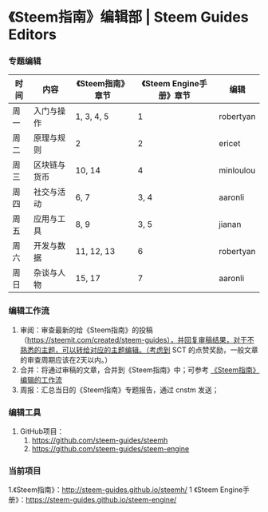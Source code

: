 # 《Steem指南》编辑部 | Steem Guides Editors

### 专题编辑

时间 | 内容 | 《Steem指南》章节 | 《Steem Engine手册》章节 | 编辑
-- | -- | -- | -- | --
周一 | 入门与操作 | 1, 3, 4, 5 | 1 | robertyan
周二 | 原理与规则 | 2 | 2 | ericet
周三 | 区块链与货币 | 10, 14 | 4 | minloulou
周四 | 社交与活动 | 6, 7 | 3, 4 | aaronli
周五 | 应用与工具 | 8, 9 | 3, 5 | jianan
周六 | 开发与数据 | 11, 12, 13 | 6 | robertyan
周日 | 杂谈与人物 | 15, 17 | 7 | aaronli

### 编辑工作流

1. 审阅：审查最新的给《Steem指南》的投稿（https://steemit.com/created/steem-guides），并回复审稿结果，对于不熟悉的主题，可以转给对应的主题编辑。（考虑到 SCT 的点赞奖励，一般文章的审查周期应该在2天以内。）
2. 合并：将通过审稿的文章，合并到《Steem指南》中；可参考 [《Steem指南》编辑的工作流](https://busy.org/@steem-guides/steem--editorsworkflow220190419-6ikxugl9xu)
3. 周报：汇总当日的《Steem指南》专题报告，通过 cnstm 发送；


### 编辑工具

1. GitHub项目：
    1. https://github.com/steem-guides/steemh
    1. https://github.com/steem-guides/steem-engine


### 当前项目

1.《Steem指南》：http://steem-guides.github.io/steemh/
1 《Steem Engine手册》：https://steem-guides.github.io/steem-engine/

